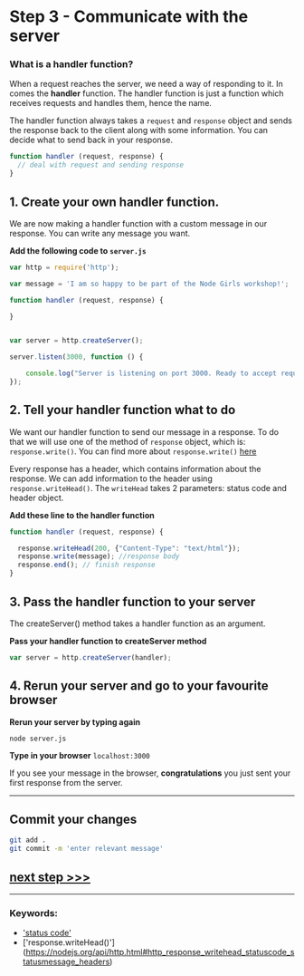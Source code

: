 # Step 3 - Communicate with the server

### What is a handler function?

When a request reaches the server, we need a way of responding to it. In comes the **handler** function. The handler function is just a function which receives requests and handles them, hence the name.

The handler function always takes a `request` and `response` object and sends the response back to the client along with some information. You can decide what to send back in your response.

```js
function handler (request, response) {
  // deal with request and sending response
}
```

## 1. Create your own handler function.

We are now making a handler function with a custom message in our response. You can write any message you want.

**Add the following code to `server.js`**


```js
var http = require('http');

var message = 'I am so happy to be part of the Node Girls workshop!';

function handler (request, response) {

}


var server = http.createServer();

server.listen(3000, function () {

    console.log("Server is listening on port 3000. Ready to accept requests!");
});


```

## 2. Tell your handler function what to do

We want our handler function to send our message in a response. To do that we will use one of the method of `response` object, which is: ```response.write()```. You can find more about `response.write()` [here](https://nodejs.org/dist/latest-v6.x/docs/api/http.html#http_response_write_chunk_encoding_callback)

Every response has a header, which contains information about the response. We can add information to the header using `response.writeHead()`. The `writeHead` takes 2 parameters: status code and header object.

**Add these line to the handler function**

```js
function handler (request, response) {

  response.writeHead(200, {"Content-Type": "text/html"});
  response.write(message); //response body
  response.end(); // finish response
}

```

## 3. Pass the handler function to your server

The createServer() method takes a handler function as an argument.

**Pass your handler function to createServer method**

```js
var server = http.createServer(handler);

```

## 4. Rerun your server and go to your favourite browser

**Rerun your server by typing again**


```
node server.js
```

**Type in your browser** `localhost:3000`

If you see your message in the browser, **congratulations** you just sent your first response from the server.

---
## Commit your changes

```bash
git add .
git commit -m 'enter relevant message'
```

## [**next step >>>**](step04.md)
---
### Keywords:
* ['status code'](https://nodejs.org/en/docs/guides/anatomy-of-an-http-transaction/)
* ['response.writeHead()'] (https://nodejs.org/api/http.html#http_response_writehead_statuscode_statusmessage_headers)
